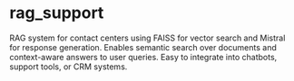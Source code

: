 # rag_support
RAG system for contact centers using FAISS for vector search and Mistral for response generation. Enables semantic search over documents and context-aware answers to user queries. Easy to integrate into chatbots, support tools, or CRM systems.
